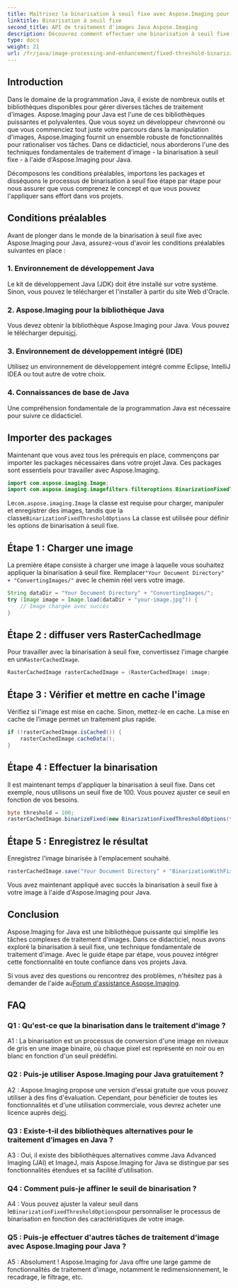 ```yaml
---
title: Maîtrisez la binarisation à seuil fixe avec Aspose.Imaging pour Java
linktitle: Binarisation à seuil fixe
second_title: API de traitement d'images Java Aspose.Imaging
description: Découvrez comment effectuer une binarisation à seuil fixe sur des images à l'aide d'Aspose.Imaging pour Java.
type: docs
weight: 21
url: /fr/java/image-processing-and-enhancement/fixed-threshold-binarization/
---
```

## Introduction

Dans le domaine de la programmation Java, il existe de nombreux outils et bibliothèques disponibles pour gérer diverses tâches de traitement d'images. Aspose.Imaging pour Java est l'une de ces bibliothèques puissantes et polyvalentes. Que vous soyez un développeur chevronné ou que vous commenciez tout juste votre parcours dans la manipulation d'images, Aspose.Imaging fournit un ensemble robuste de fonctionnalités pour rationaliser vos tâches. Dans ce didacticiel, nous aborderons l'une des techniques fondamentales de traitement d'image - la binarisation à seuil fixe - à l'aide d'Aspose.Imaging pour Java.

Décomposons les conditions préalables, importons les packages et disséquons le processus de binarisation à seuil fixe étape par étape pour nous assurer que vous comprenez le concept et que vous pouvez l'appliquer sans effort dans vos projets.

## Conditions préalables

Avant de plonger dans le monde de la binarisation à seuil fixe avec Aspose.Imaging pour Java, assurez-vous d'avoir les conditions préalables suivantes en place :

### 1. Environnement de développement Java

Le kit de développement Java (JDK) doit être installé sur votre système. Sinon, vous pouvez le télécharger et l'installer à partir du site Web d'Oracle.

### 2. Aspose.Imaging pour la bibliothèque Java

 Vous devez obtenir la bibliothèque Aspose.Imaging pour Java. Vous pouvez le télécharger depuis[ici](https://releases.aspose.com/imaging/java/).

### 3. Environnement de développement intégré (IDE)

Utilisez un environnement de développement intégré comme Eclipse, IntelliJ IDEA ou tout autre de votre choix.

### 4. Connaissances de base de Java

Une compréhension fondamentale de la programmation Java est nécessaire pour suivre ce didacticiel.

## Importer des packages

Maintenant que vous avez tous les prérequis en place, commençons par importer les packages nécessaires dans votre projet Java. Ces packages sont essentiels pour travailler avec Aspose.Imaging.

```java
import com.aspose.imaging.Image;
import com.aspose.imaging.imagefilters.filteroptions.BinarizationFixedThresholdOptions;
```

 Le`com.aspose.imaging.Image` la classe est requise pour charger, manipuler et enregistrer des images, tandis que la classe`BinarizationFixedThresholdOptions` La classe est utilisée pour définir les options de binarisation à seuil fixe.

## Étape 1 : Charger une image

 La première étape consiste à charger une image à laquelle vous souhaitez appliquer la binarisation à seuil fixe. Remplacer`"Your Document Directory" + "ConvertingImages/"` avec le chemin réel vers votre image.

```java
String dataDir = "Your Document Directory" + "ConvertingImages/";
try (Image image = Image.load(dataDir + "your-image.jpg")) {
    // Image chargée avec succès
}
```

## Étape 2 : diffuser vers RasterCachedImage

 Pour travailler avec la binarisation à seuil fixe, convertissez l'image chargée en un`RasterCachedImage`.

```java
RasterCachedImage rasterCachedImage = (RasterCachedImage) image;
```

## Étape 3 : Vérifier et mettre en cache l'image

Vérifiez si l'image est mise en cache. Sinon, mettez-le en cache. La mise en cache de l’image permet un traitement plus rapide.

```java
if (!rasterCachedImage.isCached()) {
    rasterCachedImage.cacheData();
}
```

## Étape 4 : Effectuer la binarisation

Il est maintenant temps d'appliquer la binarisation à seuil fixe. Dans cet exemple, nous utilisons un seuil fixe de 100. Vous pouvez ajuster ce seuil en fonction de vos besoins.

```java
byte threshold = 100;
rasterCachedImage.binarizeFixed(new BinarizationFixedThresholdOptions(threshold));
```

## Étape 5 : Enregistrez le résultat

Enregistrez l'image binarisée à l'emplacement souhaité.

```java
rasterCachedImage.save("Your Document Directory" + "BinarizationWithFixedThreshold_out.jpg");
```

Vous avez maintenant appliqué avec succès la binarisation à seuil fixe à votre image à l'aide d'Aspose.Imaging pour Java.

## Conclusion

Aspose.Imaging for Java est une bibliothèque puissante qui simplifie les tâches complexes de traitement d'images. Dans ce didacticiel, nous avons exploré la binarisation à seuil fixe, une technique fondamentale de traitement d'image. Avec le guide étape par étape, vous pouvez intégrer cette fonctionnalité en toute confiance dans vos projets Java.

Si vous avez des questions ou rencontrez des problèmes, n'hésitez pas à demander de l'aide au[Forum d'assistance Aspose.Imaging](https://forum.aspose.com/).

## FAQ

### Q1 : Qu'est-ce que la binarisation dans le traitement d'image ?

A1 : La binarisation est un processus de conversion d'une image en niveaux de gris en une image binaire, où chaque pixel est représenté en noir ou en blanc en fonction d'un seuil prédéfini.

### Q2 : Puis-je utiliser Aspose.Imaging pour Java gratuitement ?

 A2 : Aspose.Imaging propose une version d'essai gratuite que vous pouvez utiliser à des fins d'évaluation. Cependant, pour bénéficier de toutes les fonctionnalités et d'une utilisation commerciale, vous devrez acheter une licence auprès de[ici](https://purchase.aspose.com/buy).

### Q3 : Existe-t-il des bibliothèques alternatives pour le traitement d’images en Java ?

A3 : Oui, il existe des bibliothèques alternatives comme Java Advanced Imaging (JAI) et ImageJ, mais Aspose.Imaging for Java se distingue par ses fonctionnalités étendues et sa facilité d'utilisation.

### Q4 : Comment puis-je affiner le seuil de binarisation ?

 A4 : Vous pouvez ajuster la valeur seuil dans le`BinarizationFixedThresholdOptions`pour personnaliser le processus de binarisation en fonction des caractéristiques de votre image.

### Q5 : Puis-je effectuer d'autres tâches de traitement d'image avec Aspose.Imaging pour Java ?

A5 : Absolument ! Aspose.Imaging for Java offre une large gamme de fonctionnalités de traitement d'image, notamment le redimensionnement, le recadrage, le filtrage, etc.